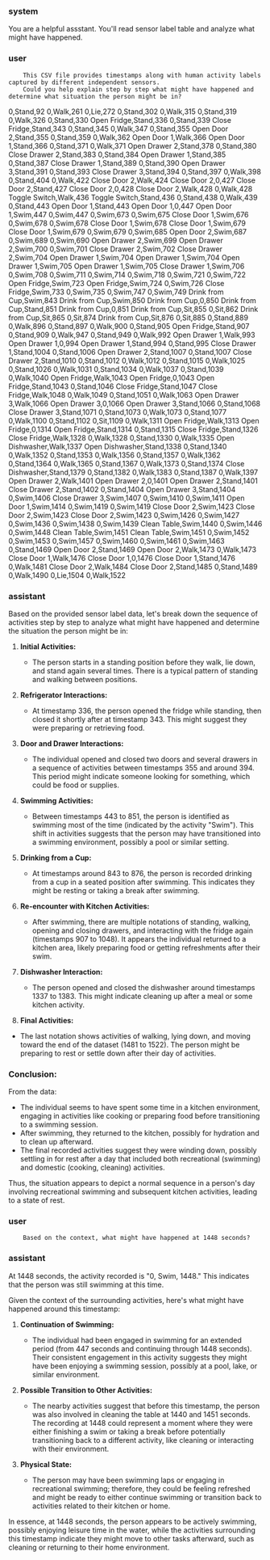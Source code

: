 ### system
You are a helpful assstant. You'll read sensor label table and analyze what might have happened.
### user

        This CSV file provides timestamps along with human activity labels captured by different independent sensors.
        Could you help explain step by step what might have happened and determine what situation the person might be in?
    
0,Stand,92
0,Walk,261
0,Lie,272
0,Stand,302
0,Walk,315
0,Stand,319
0,Walk,326
0,Stand,330
Open Fridge,Stand,336
0,Stand,339
Close Fridge,Stand,343
0,Stand,345
0,Walk,347
0,Stand,355
Open Door 2,Stand,355
0,Stand,359
0,Walk,362
Open Door 1,Walk,366
Open Door 1,Stand,366
0,Stand,371
0,Walk,371
Open Drawer 2,Stand,378
0,Stand,380
Close Drawer 2,Stand,383
0,Stand,384
Open Drawer 1,Stand,385
0,Stand,387
Close Drawer 1,Stand,389
0,Stand,390
Open Drawer 3,Stand,391
0,Stand,393
Close Drawer 3,Stand,394
0,Stand,397
0,Walk,398
0,Stand,404
0,Walk,422
Close Door 2,Walk,424
Close Door 2,0,427
Close Door 2,Stand,427
Close Door 2,0,428
Close Door 2,Walk,428
0,Walk,428
Toggle Switch,Walk,436
Toggle Switch,Stand,436
0,Stand,438
0,Walk,439
0,Stand,443
Open Door 1,Stand,443
Open Door 1,0,447
Open Door 1,Swim,447
0,Swim,447
0,Swim,673
0,Swim,675
Close Door 1,Swim,676
0,Swim,678
0,Swim,678
Close Door 1,Swim,678
Close Door 1,Swim,679
Close Door 1,Swim,679
0,Swim,679
0,Swim,685
Open Door 2,Swim,687
0,Swim,689
0,Swim,690
Open Drawer 2,Swim,699
Open Drawer 2,Swim,700
0,Swim,701
Close Drawer 2,Swim,702
Close Drawer 2,Swim,704
Open Drawer 1,Swim,704
Open Drawer 1,Swim,704
Open Drawer 1,Swim,705
Open Drawer 1,Swim,705
Close Drawer 1,Swim,706
0,Swim,708
0,Swim,711
0,Swim,714
0,Swim,718
0,Swim,721
0,Swim,722
Open Fridge,Swim,723
Open Fridge,Swim,724
0,Swim,726
Close Fridge,Swim,733
0,Swim,735
0,Swim,747
0,Swim,749
Drink from Cup,Swim,843
Drink from Cup,Swim,850
Drink from Cup,0,850
Drink from Cup,Stand,851
Drink from Cup,0,851
Drink from Cup,Sit,855
0,Sit,862
Drink from Cup,Sit,865
0,Sit,874
Drink from Cup,Sit,876
0,Sit,885
0,Stand,889
0,Walk,896
0,Stand,897
0,Walk,900
0,Stand,905
Open Fridge,Stand,907
0,Stand,909
0,Walk,947
0,Stand,949
0,Walk,992
Open Drawer 1,Walk,993
Open Drawer 1,0,994
Open Drawer 1,Stand,994
0,Stand,995
Close Drawer 1,Stand,1004
0,Stand,1006
Open Drawer 2,Stand,1007
0,Stand,1007
Close Drawer 2,Stand,1010
0,Stand,1012
0,Walk,1012
0,Stand,1015
0,Walk,1025
0,Stand,1026
0,Walk,1031
0,Stand,1034
0,Walk,1037
0,Stand,1039
0,Walk,1040
Open Fridge,Walk,1043
Open Fridge,0,1043
Open Fridge,Stand,1043
0,Stand,1046
Close Fridge,Stand,1047
Close Fridge,Walk,1048
0,Walk,1049
0,Stand,1051
0,Walk,1063
Open Drawer 3,Walk,1066
Open Drawer 3,0,1066
Open Drawer 3,Stand,1066
0,Stand,1068
Close Drawer 3,Stand,1071
0,Stand,1073
0,Walk,1073
0,Stand,1077
0,Walk,1100
0,Stand,1102
0,Sit,1109
0,Walk,1311
Open Fridge,Walk,1313
Open Fridge,0,1314
Open Fridge,Stand,1314
0,Stand,1315
Close Fridge,Stand,1326
Close Fridge,Walk,1328
0,Walk,1328
0,Stand,1330
0,Walk,1335
Open Dishwasher,Walk,1337
Open Dishwasher,Stand,1338
0,Stand,1340
0,Walk,1352
0,Stand,1353
0,Walk,1356
0,Stand,1357
0,Walk,1362
0,Stand,1364
0,Walk,1365
0,Stand,1367
0,Walk,1373
0,Stand,1374
Close Dishwasher,Stand,1379
0,Stand,1382
0,Walk,1383
0,Stand,1387
0,Walk,1397
Open Drawer 2,Walk,1401
Open Drawer 2,0,1401
Open Drawer 2,Stand,1401
Close Drawer 2,Stand,1402
0,Stand,1404
Open Drawer 3,Stand,1404
0,Swim,1406
Close Drawer 3,Swim,1407
0,Swim,1410
0,Swim,1411
Open Door 1,Swim,1414
0,Swim,1419
0,Swim,1419
Close Door 2,Swim,1423
Close Door 2,Swim,1423
Close Door 2,Swim,1423
0,Swim,1426
0,Swim,1427
0,Swim,1436
0,Swim,1438
0,Swim,1439
Clean Table,Swim,1440
0,Swim,1446
0,Swim,1448
Clean Table,Swim,1451
Clean Table,Swim,1451
0,Swim,1452
0,Swim,1453
0,Swim,1457
0,Swim,1460
0,Swim,1461
0,Swim,1463
0,Stand,1469
Open Door 2,Stand,1469
Open Door 2,Walk,1473
0,Walk,1473
Close Door 1,Walk,1476
Close Door 1,0,1476
Close Door 1,Stand,1476
0,Walk,1481
Close Door 2,Walk,1484
Close Door 2,Stand,1485
0,Stand,1489
0,Walk,1490
0,Lie,1504
0,Walk,1522

### assistant
Based on the provided sensor label data, let's break down the sequence of activities step by step to analyze what might have happened and determine the situation the person might be in:

1. **Initial Activities:**
   - The person starts in a standing position before they walk, lie down, and stand again several times. There is a typical pattern of standing and walking between positions.

2. **Refrigerator Interactions:**
   - At timestamp 336, the person opened the fridge while standing, then closed it shortly after at timestamp 343. This might suggest they were preparing or retrieving food.

3. **Door and Drawer Interactions:**
   - The individual opened and closed two doors and several drawers in a sequence of activities between timestamps 355 and around 394. This period might indicate someone looking for something, which could be food or supplies.

4. **Swimming Activities:**
   - Between timestamps 443 to 851, the person is identified as swimming most of the time (indicated by the activity "Swim"). This shift in activities suggests that the person may have transitioned into a swimming environment, possibly a pool or similar setting.

5. **Drinking from a Cup:**
   - At timestamps around 843 to 876, the person is recorded drinking from a cup in a seated position after swimming. This indicates they might be resting or taking a break after swimming.

6. **Re-encounter with Kitchen Activities:**
   - After swimming, there are multiple notations of standing, walking, opening and closing drawers, and interacting with the fridge again (timestamps 907 to 1048). It appears the individual returned to a kitchen area, likely preparing food or getting refreshments after their swim.

7. **Dishwasher Interaction:**
   - The person opened and closed the dishwasher around timestamps 1337 to 1383. This might indicate cleaning up after a meal or some kitchen activity.

8. **Final Activities:**
 - The last notation shows activities of walking, lying down, and moving toward the end of the dataset (1481 to 1522). The person might be preparing to rest or settle down after their day of activities.

### Conclusion:

From the data:
- The individual seems to have spent some time in a kitchen environment, engaging in activities like cooking or preparing food before transitioning to a swimming session.
- After swimming, they returned to the kitchen, possibly for hydration and to clean up afterward.
- The final recorded activities suggest they were winding down, possibly settling in for rest after a day that included both recreational (swimming) and domestic (cooking, cleaning) activities.

Thus, the situation appears to depict a normal sequence in a person's day involving recreational swimming and subsequent kitchen activities, leading to a state of rest.
### user

        Based on the context, what might have happened at 1448 seconds?
    
### assistant
At 1448 seconds, the activity recorded is "0, Swim, 1448." This indicates that the person was still swimming at this time.

Given the context of the surrounding activities, here's what might have happened around this timestamp:

1. **Continuation of Swimming:** 
   - The individual had been engaged in swimming for an extended period (from 447 seconds and continuing through 1448 seconds). Their consistent engagement in this activity suggests they might have been enjoying a swimming session, possibly at a pool, lake, or similar environment.

2. **Possible Transition to Other Activities:**
   - The nearby activities suggest that before this timestamp, the person was also involved in cleaning the table at 1440 and 1451 seconds. The recording at 1448 could represent a moment where they were either finishing a swim or taking a break before potentially transitioning back to a different activity, like cleaning or interacting with their environment.

3. **Physical State:**
   - The person may have been swimming laps or engaging in recreational swimming; therefore, they could be feeling refreshed and might be ready to either continue swimming or transition back to activities related to their kitchen or home.

In essence, at 1448 seconds, the person appears to be actively swimming, possibly enjoying leisure time in the water, while the activities surrounding this timestamp indicate they might move to other tasks afterward, such as cleaning or returning to their home environment.
